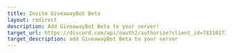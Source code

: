 ```yaml
---
title: Invite GiveawayBot Beta
layout: redirect
description: Add GiveawayBot Beta to your server!
target_url: https://discord.com/api/oauth2/authorize?client_id=783101736013135925&permissions=274878254080&scope=bot%20applications.commands
target_description: add GiveawayBot Beta to your server
---
```


